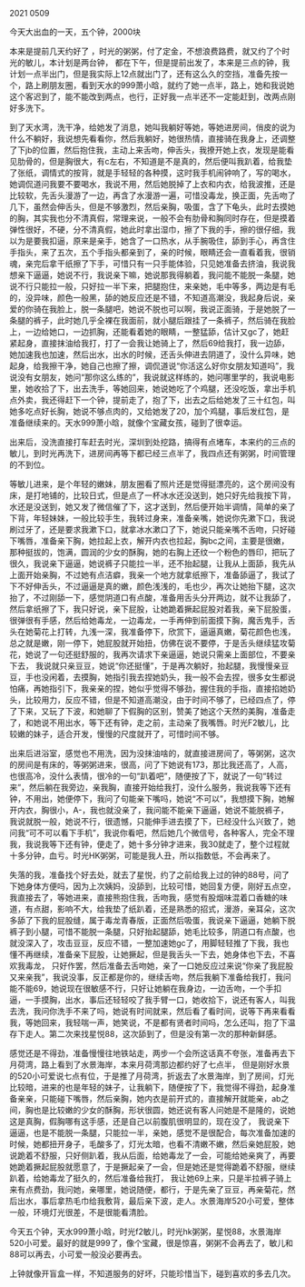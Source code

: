 2021 0509 

今天大出血的一天，五个钟，2000块

本来是提前几天约好了 ，时光的粥粥，付了定金，不想浪费路费，就又约了个时光的敏儿，本计划是两台钟， 都在下午，但是提前出发了，本来是三点的钟，我计划一点半出门，但是我实际上12点就出门了，还有这么久的空挡，准备先按一个，路上刷朋友圈，看到天水的999萧小晗，就约了她一点半，路上，她和我说她这个客迟到了，能不能改到两点，也行，正好我一点半还不一定能赶到，改两点刚好多洗下。

到了天水湾，洗干净，给她发了消息，她叫我躺好等她，等她进房间，俏皮的说为什么不躺好，我说想先看看你，然后我躺好，她很热情，直接骑在我身上，还调整了下jb的位置，然后抱住我，主动上来舌吻，伸舌头，我撩开她上衣，发现是能看见肋骨的，但是胸很大，有c左右，不知道是不是真的，然后便叫我趴着，给我垫了张纸，调情式的按背，就是手轻轻的各种摸，这时我手机闹钟响了，写的喝水，她调侃道问我要不要喝水，我说不用，然后她脱掉了上衣和内衣，给我波推，还是比较软，先舌头漫游了一边，再含了水漫游一遍，可惜没毒龙，换正面，先舌吻了几下，虽然会伸舌头，但是不够激烈，然后亲胸，吸蛋，含了下龟头，此时去摸她的胸，其实我也分不清真假，常理来说，一般不会有肋骨和胸同时存在，但是摸着弹性很好，不硬，分不清真假，她此时拿出湿巾，擦了下我的手，擦的很仔细，我以为是要我扣逼，原来是亲手，她含了一口热水，从手腕吸住，舔到手心，再含住手指头，来了五次，五个手指头都亲到了，亲的时候，眼睛还会一直看着我，很销魂，亲完后拿干纸擦了下手，可惜只有一只手能体验，只见她准备去挤油，我说我想亲下逼逼，她说不行，我说亲下嘛，她说那我得躺着，我问能不能脱一条腿，她说不行只能拉一般，只好拉一半下来，把腿抱住，来亲她，毛中等多，两边是有毛的，没异味，颜色一般黑，舔的她反应还是不错，不知道高潮没，我起身后说，亲爱的你骑在我脸上，脱一条腿吧，她说不脱也可以啊，我说正面骑，于是她脱了一条腿的裤子，此时她几乎全裸在我面前，就小腿后跟挂了一条裤子，然后骑在我脸上，一边给她口，一边抓胸，还能看着她的眼睛，一整猛舔，估计又gc了，她赶紧起身，直接抹油给我打，打了一会我让她骑上了，然后69给我打，我一边舔，她加速我也加速，然后出水，出水的时候，还舌头伸进去阴道了，没什么异味，她起身，给我擦干净，她自己也擦了擦，调侃道说“你活这么好你女朋友知道吗”，我说没有女朋友，她问“那你这么练的”，我说就这样练的，她问哪里学的，我说电影里，她收拾了下，出去洗手，等她回来，她说她吃了个鸡腿，还没吃饭，拿出手机点外卖，我还得赶下一个钟，提前走了，抱了下，出去之后给她发了三十红包，叫她多吃点好长胸，她说不够点肉的，又给她发了20，加个鸡腿，事后发红包，是准备继续来的。天水999萧小晗，就像个宝藏女孩，碰到了很幸运。

出来后，没洗直接打车赶去时光，深圳到处挖路，搞得有点堵车，本来约的三点的敏儿，到时光再洗下，进房间再等下都已经三点半了，我四点还有粥粥，时间管理的不到位。

等敏儿进来，是个年轻的嫩妹，朋友圈看了照片还是觉得挺漂亮的，这个房间没有床，是打地铺的，比较日式，但是点了一杯冰水还没送到，她只好先给我按下背，水还是没送到，她又发了微信催了下，这才送到，然后便开始半调情，简单的亲了下背，年轻妹妹，一般比较手生，我转过身来，准备亲嘴，她说你先漱下口，我说刷过牙了，还是要求我漱下口，就拿冰水漱口了下，她说只能亲嘴不舌吻，只好碰下嘴唇，准备亲下胸，她拉起上衣，解开内衣也拉起，胸bc之间，主要是很嫩，那种挺拔的，饱满，圆润的少女的酥胸，她的右胸上还纹一个粉色的唇印，把玩了很久，我说亲下逼逼，她说裤子只能拉一半，还不抬起腿，让我从上面舔，我先从上面开始亲胸，不过她有点洁癖，我亲一个地方就拿纸擦下，准备舔逼了，我试了下不好伸舌头，不过逼逼是真的嫩，颜色浅浅的，毛也少，再次让她抬下腿，这次抬了，不过刚舔一下，感觉阴道口有点酸，准备用舌头分开两边，就不让我舔了，然后拿纸擦了下，我只好说，亲下屁股，让她跪着撅起屁股对着我，亲下屁股蛋，很弹很有手感，然后给她毒龙，一边毒龙，一手再伸到前面摸下胸，魔舌鬼手，舌头在她菊花上打转，九浅一深，我准备停下，欣赏下，逼逼真嫩，菊花颜色也浅，总之就是嫩，刚一停下，她屁股就开始扭，仿佛在说不要停，于是舌头继续猛攻菊花，她说了一句还挺舒服的，我再次请求下亲逼逼，她说只需亲上面部位，不要亲下去， 我说就只亲豆豆，她说“你还挺懂”，于是再次躺好，抬起腿，我慢慢亲豆豆，手也没闲着，去摸胸，她指引我去捏她奶头，我一般不会去捏，很多女生都说怕痛，再她指引下，我亲亲的捏，她似乎觉得不够劲，握住我的手指，直接掐她奶头，比较用力，反应不错，但是不知道高潮没，由于时间不够了，已经四点了，停了下来，又玩了下波，和她聊了下假胸的区别，赞美了她这个天然的美胸，准备走了，和她说不用出水，等下还有钟，走之前，主动亲了我嘴唇。时光F2敏儿，比较嫩的妹子，适合开发，慢慢的尺度就开了，可惜时间不够。

出来后进浴室，感觉也不用洗，因为没抹油啥的，就直接进房间了，等粥粥，这次的房间是有床的，等粥粥进来，很高，问了下她说有173，那比我还高了，人高，也很高冷，没什么表情，很冷的一句“趴着吧”，随便按了下，就说了一句“转过来”，然后躺在我旁边，亲我胸，直接开始给我打，没什么服务，我说我等下还有钟，不用出，她便停下，我问了句能亲下嘴吗，她说“不可以”，我想摸下胸，她解开内衣，胸很小，A-，我也就没亲了，我问能不能亲下逼逼，她说不能脱裤子，我说就脱一般，她说不行，很遗憾，只能伸手进去摸了下，已经没什么兴致了，她问我“可不可以看下手机”，我说你看吧，然后她几个微信号，各种客人，完全不理我，我说我等下还有钟，便走了，她十多分钟才进来，我30就走了，整个过程就十多分钟，血亏。时光HK粥粥，可能是我人丑，所以指数低，不会再来了。

失落的我，准备找个好去处，就去了星悦，约了之前给我上过的钟的88号，问了下她身体方便吗，因为上次姨妈，没舔到，比较可惜，她回复方便，刚好五点空，我直接去了，等她进来，直接熊抱住我，舌吻我，感觉有股烟味混着口香糖的味道，有点甜，影响不大，给我垫了纸趴着，还是熟悉的招式，漫游，亲耳朵，这次多舔了下我的屁股缝，属于毒龙青春版，正面然后吸蛋，我说亲下逼逼，她躺下脱裤子到小腿，可惜不能脱一条腿，只好抬起腿舔，她毛比较多，阴道口有点酸，也就没深入了，攻击豆豆，反应不错，一整加速她gc了，用脚轻轻推了下我，我也懂不再继续，准备亲下屁股，让她撅起，但是我舌头一下去，她身体也下去，不喜欢我毒龙， 只好作罢，然后准备去舌吻她，亲了一口她反应过来说“你亲了我屁股又来亲我”，我说没事，反正都是你的，继续舌吻，然后我躺下准备给我打，我问能不能69，她说现在很敏感不行，只好让她躺在我身边，一边舌吻，一个手扣逼，一手摸胸，出水，事后还轻轻咬了我手臂一口，她收拾下，说还有客人，叫我去洗，我问你洗手不来了吗，她说有时间就来，然后看了看时间，说等下再来看看我，等她回来，我轻喘一声，她笑说，不是都有贤者时间吗，怎么还叫，抱了下温存下走人。第二次来找星悦88，这次舔到了，但是没有第一次的那种新鲜感。

感觉还是不得劲，准备慢慢往地铁站走，两步一个会所这话真不夸张，准备再去下月荷湾，路上看到了水景海岸，本来月荷湾那边都约好了七点半， 但是刚好水景的520小可爱说七点有位，于是推了月荷湾，折返去了水景海岸，到了房间，灯光比较暗，进来的也是年轻的妹子，让我躺下，随便按了下，我觉得不得劲，起身准备亲亲，只能碰下嘴唇，然后亲胸，她内衣是前开式的，直接解开就能亲，ab之间，胸也是比较嫩的少女的酥胸，形状很圆，她还说有客人问她是不是隆的，说她这是真胸，假胸哪有这手感，还是自己以前腹肌很明显的，现在没了， 我说亲下逼逼，也是不能脱一条腿，只能拉一半，亲她，感觉不是很配合，每次准备加速的时候，她都扭开身子，毛酸多了，灯光太暗，也看不清嫩不嫩，然后亲她屁股，她说跪着不舒服，只好侧趴着，我从后面，给她毒龙了一会，可能给她亲爽了，再要她跪着撅起屁股就愿意了，于是撅起亲了一会，但是她还是觉得跪着不舒服，继续趴着，给她毒龙了挺久的，然后准备给我打， 我让她69上来，只是半拉裤子骑上来有点费劲，我问她，亲哪里，她说随便，都行，于是先亲了豆豆，再亲菊花，然后出水，事后拿热毛巾给我敷背，最后亲下波，走人。水景海岸520小可爱，整体一般，环境灯光很差，不是很能看清脸。

今天五个钟，天水999萧小晗，时光f2敏儿，时光hk粥粥，星悦88，水景海岸520小可爱。最好的就是999了，像个宝藏，很是惊喜，粥粥不会再去了，敏儿和88可以再去，小可爱一般没必要再去。

上钟就像开盲盒一样，不知道服务的好坏，只能珍惜当下，碰到喜欢的多去几次。